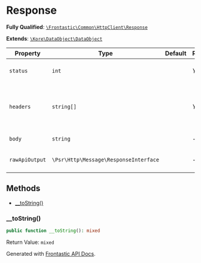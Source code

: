 #  Response

**Fully Qualified**: [`\Frontastic\Common\HttpClient\Response`](../../../src/php/HttpClient/Response.php)

**Extends**: [`\Kore\DataObject\DataObject`](https://github.com/kore/DataObject)

Property|Type|Default|Required|Description
--------|----|-------|--------|-----------
`status` | `int` |  | *Yes* | Response HTTP status code
`headers` | `string[]` |  | *Yes* | The HTTP headers from the response as a plain array
`body` | `string` |  | - | Response body
`rawApiOutput` | `\Psr\Http\Message\ResponseInterface` |  | - | Raw HTTP output response

## Methods

* [__toString()](#__tostring)

### __toString()

```php
public function __toString(): mixed
```

Return Value: `mixed`

Generated with [Frontastic API Docs](https://github.com/FrontasticGmbH/apidocs).
